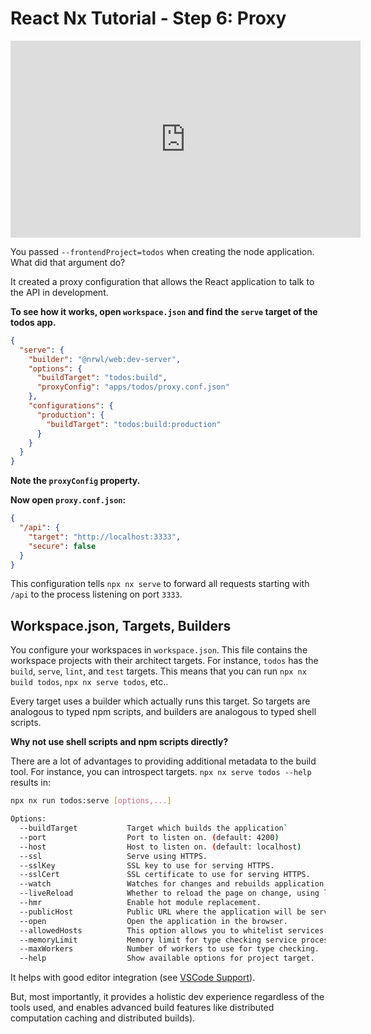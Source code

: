 # React Nx Tutorial - Step 6: Proxy

<iframe width="560" height="315" src="https://www.youtube.com/embed/xfvCz-yLeEw" frameborder="0" allow="accelerometer; autoplay; encrypted-media; gyroscope; picture-in-picture; fullscreen"></iframe>

You passed `--frontendProject=todos` when creating the node application. What did that argument do?

It created a proxy configuration that allows the React application to talk to the API in development.

**To see how it works, open `workspace.json` and find the `serve` target of the todos app.**

```json
{
  "serve": {
    "builder": "@nrwl/web:dev-server",
    "options": {
      "buildTarget": "todos:build",
      "proxyConfig": "apps/todos/proxy.conf.json"
    },
    "configurations": {
      "production": {
        "buildTarget": "todos:build:production"
      }
    }
  }
}
```

**Note the `proxyConfig` property.**

**Now open `proxy.conf.json`:**

```json
{
  "/api": {
    "target": "http://localhost:3333",
    "secure": false
  }
}
```

This configuration tells `npx nx serve` to forward all requests starting with `/api` to the process listening on port `3333`.

## Workspace.json, Targets, Builders

You configure your workspaces in `workspace.json`. This file contains the workspace projects with their architect targets. For instance, `todos` has the `build`, `serve`, `lint`, and `test` targets. This means that you can run `npx nx build todos`, `npx nx serve todos`, etc..

Every target uses a builder which actually runs this target. So targets are analogous to typed npm scripts, and builders are analogous to typed shell scripts.

**Why not use shell scripts and npm scripts directly?**

There are a lot of advantages to providing additional metadata to the build tool. For instance, you can introspect targets. `npx nx serve todos --help` results in:

```bash
npx nx run todos:serve [options,...]

Options:
  --buildTarget           Target which builds the application`
  --port                  Port to listen on. (default: 4200)
  --host                  Host to listen on. (default: localhost)
  --ssl                   Serve using HTTPS.
  --sslKey                SSL key to use for serving HTTPS.
  --sslCert               SSL certificate to use for serving HTTPS.
  --watch                 Watches for changes and rebuilds application (default: true)
  --liveReload            Whether to reload the page on change, using live-reload. (default: true)
  --hmr                   Enable hot module replacement.
  --publicHost            Public URL where the application will be served
  --open                  Open the application in the browser.
  --allowedHosts          This option allows you to whitelist services that are allowed to access the dev server.
  --memoryLimit           Memory limit for type checking service process in MB.
  --maxWorkers            Number of workers to use for type checking.
  --help                  Show available options for project target.
```

It helps with good editor integration (see [VSCode Support](/{{framework}}/getting-started/console#nx-console-for-vscode)).

But, most importantly, it provides a holistic dev experience regardless of the tools used, and enables advanced build features like distributed computation caching and distributed builds).
